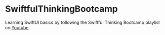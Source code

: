# SwiftfulThinkingBootcamp

Learning SwiftUI basics by following the Swiftful Thinking Bootcamp playlist on [Youtube]([https://pages.github.com/](https://www.youtube.com/watch?v=-Yp0LS61Nxk&list=PLwvDm4VfkdphqETTBf-DdjCoAvhai1QpO&ab_channel=SwiftfulThinking)).
